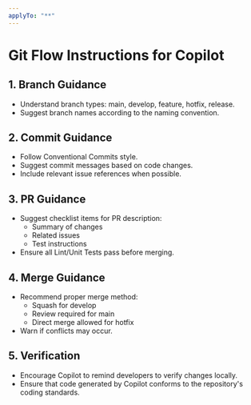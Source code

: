 ```yaml
---
applyTo: "**"
---
```


# Git Flow Instructions for Copilot

## 1. Branch Guidance
- Understand branch types: main, develop, feature, hotfix, release.
- Suggest branch names according to the naming convention.

## 2. Commit Guidance
- Follow Conventional Commits style.
- Suggest commit messages based on code changes.
- Include relevant issue references when possible.

## 3. PR Guidance
- Suggest checklist items for PR description:
  - Summary of changes
  - Related issues
  - Test instructions
- Ensure all Lint/Unit Tests pass before merging.

## 4. Merge Guidance
- Recommend proper merge method:
  - Squash for develop
  - Review required for main
  - Direct merge allowed for hotfix
- Warn if conflicts may occur.

## 5. Verification
- Encourage Copilot to remind developers to verify changes locally.
- Ensure that code generated by Copilot conforms to the repository's coding standards.
